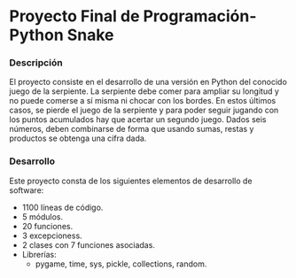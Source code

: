 # Proyecto Final de Programación- Python Snake
### Descripción
El proyecto consiste en el desarrollo de una versión en Python del conocido juego de la serpiente. La serpiente debe comer para ampliar su longitud y no puede comerse a sí misma ni chocar con los bordes. En estos últimos casos, se pierde el juego de la serpiente y para poder seguir jugando con los puntos acumulados hay que acertar un segundo juego. Dados seis números, deben combinarse de forma que usando sumas, restas y productos se obtenga una cifra dada.

### Desarrollo
Este proyecto consta de los siguientes elementos de desarrollo de software:
- 1100 líneas de código.
- 5 módulos.
- 20 funciones.
- 3 excepcioness.
- 2 clases con 7 funciones asociadas.
- Librerías:
  - pygame, time, sys, pickle, collections, random.
